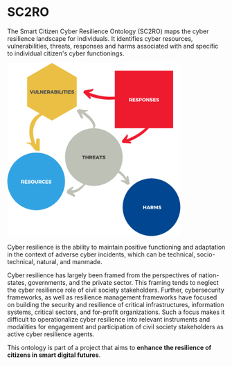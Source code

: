 # SC2RO

The Smart Citizen Cyber Resilience Ontology (SC2RO) maps the cyber resilience landscape for individuals. It identifies cyber resources, vulnerabilities, threats, responses and harms associated with and specific to individual citizen's cyber functionings.

<img src="images/onto_elements.png" width=400 />

Cyber resilience is the ability to maintain positive functioning and adaptation in the context of adverse cyber incidents, which can be technical, socio-technical, natural, and manmade.

Cyber resilience has largely been framed from the perspectives of nation-states, governments, and the private sector. This framing tends to neglect the cyber resilience role of civil society stakeholders. Further, cybersecurity frameworks, as well as resilience management frameworks have focused on building the security and resilience of critical infrastructures, information systems, critical sectors, and for-profit organizations. Such a focus makes it difficult to operationalize cyber resilience into relevant instruments and modalities for engagement and participation of civil society stakeholders as active cyber resilience agents.

This ontology is part of a project that aims to **enhance the resilience of citizens in smart digital futures**.
